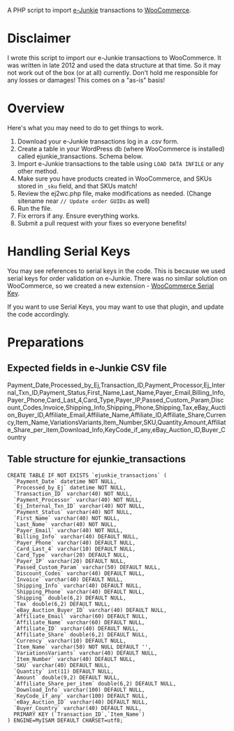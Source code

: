 A PHP script to import [e-Junkie](http://www.e-junkie.com/) transactions to [WooCommerce](https://wordpress.org/plugins/woocommerce/).

# Disclaimer

I wrote this script to import our e-Junkie transactions to WooCommerce. It was written in late 2012 and used the data structure at that time. So it may not work out of the box (or at all) currently. Don't hold me responsible for any losses or damages! This comes on a "as-is" basis!

# Overview

Here's what you may need to do to get things to work.

1. Download your e-Junkie transactions log in a .csv form.
2. Create a table in your WordPress db (where WooCommerce is installed) called ejunkie_transactions. Schema below.
3. Import e-Junkie transactions to the table using `LOAD DATA INFILE` or any other method.
4. Make sure you have products created in WooCommerce, and SKUs stored in `_sku` field, and that SKUs match!
4. Review the ej2wc.php file, make modifications as needed. (Change sitename near `// Update order GUIDs` as well)
5. Run the file.
6. Fix errors if any. Ensure everything works.
7. Submit a pull request with your fixes so everyone benefits!

# Handling Serial Keys

You may see references to serial keys in the code. This is because we used serial keys for order validation on e-Junkie. There was no similar solution on WooCommerce, so we created a new extension - [WooCommerce Serial Key](http://www.storeapps.org/product/woocommerce-serial-key/). 

If you want to use Serial Keys, you may want to use that plugin, and update the code accordingly.

# Preparations

## Expected fields in e-Junkie CSV file
Payment_Date,Processed_by_Ej,Transaction_ID,Payment_Processor,Ej_Internal_Txn_ID,Payment_Status,First_Name,Last_Name,Payer_Email,Billing_Info,Payer_Phone,Card_Last_4,Card_Type,Payer_IP,Passed_Custom_Param,Discount_Codes,Invoice,Shipping_Info,Shipping_Phone,Shipping,Tax,eBay_Auction_Buyer_ID,Affiliate_Email,Affiliate_Name,Affiliate_ID,Affiliate_Share,Currency,Item_Name,VariationsVariants,Item_Number,SKU,Quantity,Amount,Affiliate_Share_per_item,Download_Info,KeyCode_if_any,eBay_Auction_ID,Buyer_Country
  
## Table structure for ejunkie_transactions
```
CREATE TABLE IF NOT EXISTS `ejunkie_transactions` (
  `Payment_Date` datetime NOT NULL,
  `Processed_by_Ej` datetime NOT NULL,
  `Transaction_ID` varchar(40) NOT NULL,
  `Payment_Processor` varchar(40) NOT NULL,
  `Ej_Internal_Txn_ID` varchar(40) NOT NULL,
  `Payment_Status` varchar(40) NOT NULL,
  `First_Name` varchar(40) NOT NULL,
  `Last_Name` varchar(40) NOT NULL,
  `Payer_Email` varchar(40) NOT NULL,
  `Billing_Info` varchar(40) DEFAULT NULL,
  `Payer_Phone` varchar(40) DEFAULT NULL,
  `Card_Last_4` varchar(10) DEFAULT NULL,
  `Card_Type` varchar(20) DEFAULT NULL,
  `Payer_IP` varchar(20) DEFAULT NULL,
  `Passed_Custom_Param` varchar(50) DEFAULT NULL,
  `Discount_Codes` varchar(40) DEFAULT NULL,
  `Invoice` varchar(40) DEFAULT NULL,
  `Shipping_Info` varchar(40) DEFAULT NULL,
  `Shipping_Phone` varchar(40) DEFAULT NULL,
  `Shipping` double(6,2) DEFAULT NULL,
  `Tax` double(6,2) DEFAULT NULL,
  `eBay_Auction_Buyer_ID` varchar(40) DEFAULT NULL,
  `Affiliate_Email` varchar(60) DEFAULT NULL,
  `Affiliate_Name` varchar(60) DEFAULT NULL,
  `Affiliate_ID` varchar(40) DEFAULT NULL,
  `Affiliate_Share` double(6,2) DEFAULT NULL,
  `Currency` varchar(10) DEFAULT NULL,
  `Item_Name` varchar(50) NOT NULL DEFAULT '',
  `VariationsVariants` varchar(40) DEFAULT NULL,
  `Item_Number` varchar(40) DEFAULT NULL,
  `SKU` varchar(40) DEFAULT NULL,
  `Quantity` int(11) DEFAULT NULL,
  `Amount` double(9,2) DEFAULT NULL,
  `Affiliate_Share_per_item` double(6,2) DEFAULT NULL,
  `Download_Info` varchar(100) DEFAULT NULL,
  `KeyCode_if_any` varchar(100) DEFAULT NULL,
  `eBay_Auction_ID` varchar(40) DEFAULT NULL,
  `Buyer_Country` varchar(40) DEFAULT NULL,
  PRIMARY KEY (`Transaction_ID`,`Item_Name`)
) ENGINE=MyISAM DEFAULT CHARSET=utf8;
```
